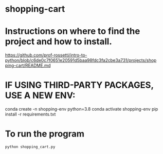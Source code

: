 # shopping-cart

# Instructions on where to find the project and how to install. 
https://github.com/prof-rossetti/intro-to-python/blob/c6de0c7f0651e20591d5baa98fdc3fa2cbe3a731/projects/shopping-cart/README.md

# IF USING THIRD-PARTY PACKAGES, USE A NEW ENV:
conda create -n shopping-env python=3.8 
conda activate shopping-env
pip install -r requirements.txt 

# To run the program
```py
python shopping_cart.py
```